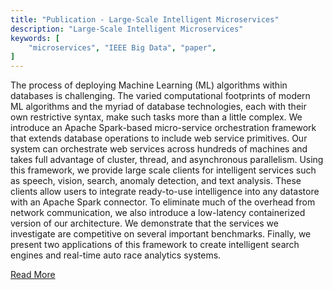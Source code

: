 ```yaml
---
title: "Publication - Large-Scale Intelligent Microservices"
description: "Large-Scale Intelligent Microservices"
keywords: [
	"microservices", "IEEE Big Data", "paper",
]
---
```


The process of deploying Machine Learning (ML) algorithms within databases is challenging. The varied computational footprints of modern ML algorithms and the myriad of database technologies, each with their own restrictive syntax, make such tasks more than a little complex. We introduce an Apache Spark-based micro-service orchestration <!--truncate--> framework that extends database operations to include web service primitives. Our system can orchestrate web services across hundreds of machines and takes full advantage of cluster, thread, and asynchronous parallelism. Using this framework, we provide large scale clients for intelligent services such as speech, vision, search, anomaly detection, and text analysis. These clients allow users to integrate ready-to-use intelligence into any datastore with an Apache Spark connector. To eliminate much of the overhead from network communication, we also introduce a low-latency containerized version of our architecture. We demonstrate that the services we investigate are competitive on several important benchmarks. Finally, we present two applications of this framework to create intelligent search engines and real-time auto race analytics systems.

[Read More](https://www.microsoft.com/research/publication/large-scale-services/)
